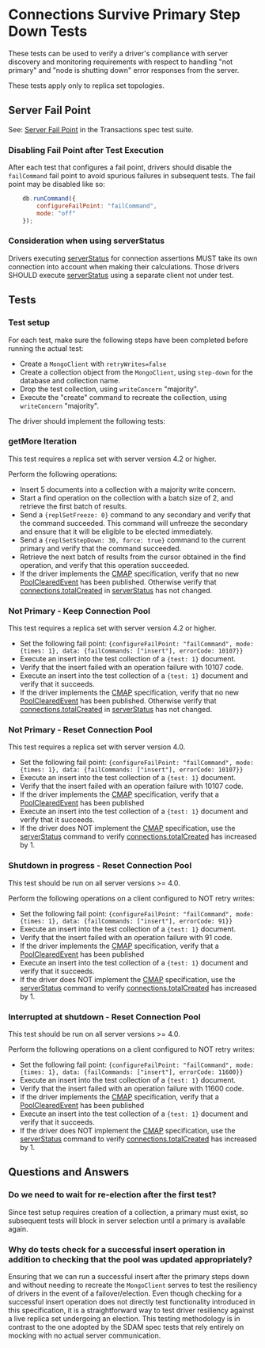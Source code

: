 # Connections Survive Primary Step Down Tests

These tests can be used to verify a driver's compliance with server discovery and monitoring requirements with respect
to handling "not primary" and "node is shutting down" error responses from the server.

These tests apply only to replica set topologies.

## Server Fail Point

See: [Server Fail Point](../../transactions/tests#server-fail-point) in the Transactions spec test suite.

### Disabling Fail Point after Test Execution

After each test that configures a fail point, drivers should disable the `failCommand` fail point to avoid spurious
failures in subsequent tests. The fail point may be disabled like so:

```javascript
    db.runCommand({
        configureFailPoint: "failCommand",
        mode: "off"
    });
```

### Consideration when using serverStatus

Drivers executing [serverStatus](https://www.mongodb.com/docs/manual/reference/command/serverStatus) for connection
assertions MUST take its own connection into account when making their calculations. Those drivers SHOULD execute
[serverStatus](https://www.mongodb.com/docs/manual/reference/command/serverStatus) using a separate client not under
test.

## Tests

### Test setup

For each test, make sure the following steps have been completed before running the actual test:

- Create a `MongoClient` with `retryWrites=false`
- Create a collection object from the `MongoClient`, using `step-down` for the database and collection name.
- Drop the test collection, using `writeConcern` "majority".
- Execute the "create" command to recreate the collection, using `writeConcern` "majority".

The driver should implement the following tests:

### getMore Iteration

This test requires a replica set with server version 4.2 or higher.

Perform the following operations:

- Insert 5 documents into a collection with a majority write concern.
- Start a find operation on the collection with a batch size of 2, and retrieve the first batch of results.
- Send a `{replSetFreeze: 0}` command to any secondary and verify that the command succeeded. This command will unfreeze
  the secondary and ensure that it will be eligible to be elected immediately.
- Send a `{replSetStepDown: 30, force: true}` command to the current primary and verify that the command succeeded.
- Retrieve the next batch of results from the cursor obtained in the find operation, and verify that this operation
  succeeded.
- If the driver implements the [CMAP](../../connection-monitoring-and-pooling/connection-monitoring-and-pooling.md)
  specification, verify that no new
  [PoolClearedEvent](../connection-monitoring-and-pooling/connection-monitoring-and-pooling.md#events) has been
  published. Otherwise verify that
  [connections.totalCreated](https://www.mongodb.com/docs/manual/reference/command/serverStatus/#serverstatus.connections.totalCreated)
  in [serverStatus](https://www.mongodb.com/docs/manual/reference/command/serverStatus) has not changed.

### Not Primary - Keep Connection Pool

This test requires a replica set with server version 4.2 or higher.

- Set the following fail point:
  `{configureFailPoint: "failCommand", mode: {times: 1}, data: {failCommands: ["insert"], errorCode: 10107}}`
- Execute an insert into the test collection of a `{test: 1}` document.
- Verify that the insert failed with an operation failure with 10107 code.
- Execute an insert into the test collection of a `{test: 1}` document and verify that it succeeds.
- If the driver implements the [CMAP](../../connection-monitoring-and-pooling/connection-monitoring-and-pooling.md)
  specification, verify that no new
  [PoolClearedEvent](../connection-monitoring-and-pooling/connection-monitoring-and-pooling.md#events) has been
  published. Otherwise verify that
  [connections.totalCreated](https://www.mongodb.com/docs/manual/reference/command/serverStatus/#serverstatus.connections.totalCreated)
  in [serverStatus](https://www.mongodb.com/docs/manual/reference/command/serverStatus) has not changed.

### Not Primary - Reset Connection Pool

This test requires a replica set with server version 4.0.

- Set the following fail point:
  `{configureFailPoint: "failCommand", mode: {times: 1}, data: {failCommands: ["insert"], errorCode: 10107}}`
- Execute an insert into the test collection of a `{test: 1}` document.
- Verify that the insert failed with an operation failure with 10107 code.
- If the driver implements the [CMAP](../../connection-monitoring-and-pooling/connection-monitoring-and-pooling.md)
  specification, verify that a
  [PoolClearedEvent](../connection-monitoring-and-pooling/connection-monitoring-and-pooling.md#events) has been
  published
- Execute an insert into the test collection of a `{test: 1}` document and verify that it succeeds.
- If the driver does NOT implement the
  [CMAP](../../connection-monitoring-and-pooling/connection-monitoring-and-pooling.md) specification, use the
  [serverStatus](https://www.mongodb.com/docs/manual/reference/command/serverStatus) command to verify
  [connections.totalCreated](https://www.mongodb.com/docs/manual/reference/command/serverStatus/#serverstatus.connections.totalCreated)
  has increased by 1.

### Shutdown in progress - Reset Connection Pool

This test should be run on all server versions >= 4.0.

Perform the following operations on a client configured to NOT retry writes:

- Set the following fail point:
  `{configureFailPoint: "failCommand", mode: {times: 1}, data: {failCommands: ["insert"], errorCode: 91}}`
- Execute an insert into the test collection of a `{test: 1}` document.
- Verify that the insert failed with an operation failure with 91 code.
- If the driver implements the [CMAP](../../connection-monitoring-and-pooling/connection-monitoring-and-pooling.md)
  specification, verify that a
  [PoolClearedEvent](../connection-monitoring-and-pooling/connection-monitoring-and-pooling.md#events) has been
  published
- Execute an insert into the test collection of a `{test: 1}` document and verify that it succeeds.
- If the driver does NOT implement the
  [CMAP](../../connection-monitoring-and-pooling/connection-monitoring-and-pooling.md) specification, use the
  [serverStatus](https://www.mongodb.com/docs/manual/reference/command/serverStatus) command to verify
  [connections.totalCreated](https://www.mongodb.com/docs/manual/reference/command/serverStatus/#serverstatus.connections.totalCreated)
  has increased by 1.

### Interrupted at shutdown - Reset Connection Pool

This test should be run on all server versions >= 4.0.

Perform the following operations on a client configured to NOT retry writes:

- Set the following fail point:
  `{configureFailPoint: "failCommand", mode: {times: 1}, data: {failCommands: ["insert"], errorCode: 11600}}`
- Execute an insert into the test collection of a `{test: 1}` document.
- Verify that the insert failed with an operation failure with 11600 code.
- If the driver implements the [CMAP](../../connection-monitoring-and-pooling/connection-monitoring-and-pooling.md)
  specification, verify that a
  [PoolClearedEvent](../connection-monitoring-and-pooling/connection-monitoring-and-pooling.md#events) has been
  published
- Execute an insert into the test collection of a `{test: 1}` document and verify that it succeeds.
- If the driver does NOT implement the
  [CMAP](../../connection-monitoring-and-pooling/connection-monitoring-and-pooling.md) specification, use the
  [serverStatus](https://www.mongodb.com/docs/manual/reference/command/serverStatus) command to verify
  [connections.totalCreated](https://www.mongodb.com/docs/manual/reference/command/serverStatus/#serverstatus.connections.totalCreated)
  has increased by 1.

## Questions and Answers

### Do we need to wait for re-election after the first test?

Since test setup requires creation of a collection, a primary must exist, so subsequent tests will block in server
selection until a primary is available again.

### Why do tests check for a successful insert operation in addition to checking that the pool was updated appropriately?

Ensuring that we can run a successful insert after the primary steps down and without needing to recreate the
`MongoClient` serves to test the resiliency of drivers in the event of a failover/election. Even though checking for a
successful insert operation does not directly test functionality introduced in this specification, it is a
straightforward way to test driver resiliency against a live replica set undergoing an election. This testing
methodology is in contrast to the one adopted by the SDAM spec tests that rely entirely on mocking with no actual server
communication.
